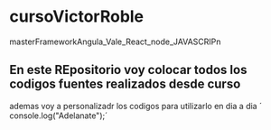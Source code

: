 # cursoVictorRoble
masterFrameworkAngula_Vale_React_node_JAVASCRIPn 

## En este REpositorio voy colocar todos los codigos fuentes realizados desde curso
ademas voy a personalizadr los codigos para utilizarlo en dia a dia
´ console.log("Adelanate");´


